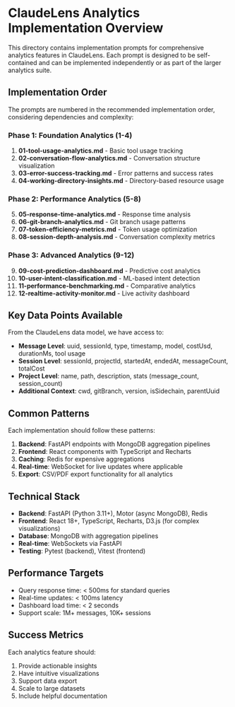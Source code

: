 # ClaudeLens Analytics Implementation Overview

This directory contains implementation prompts for comprehensive analytics features in ClaudeLens. Each prompt is designed to be self-contained and can be implemented independently or as part of the larger analytics suite.

## Implementation Order

The prompts are numbered in the recommended implementation order, considering dependencies and complexity:

### Phase 1: Foundation Analytics (1-4)
1. **01-tool-usage-analytics.md** - Basic tool usage tracking
2. **02-conversation-flow-analytics.md** - Conversation structure visualization
3. **03-error-success-tracking.md** - Error patterns and success rates
4. **04-working-directory-insights.md** - Directory-based resource usage

### Phase 2: Performance Analytics (5-8)
5. **05-response-time-analytics.md** - Response time analysis
6. **06-git-branch-analytics.md** - Git branch usage patterns
7. **07-token-efficiency-metrics.md** - Token usage optimization
8. **08-session-depth-analysis.md** - Conversation complexity metrics

### Phase 3: Advanced Analytics (9-12)
9. **09-cost-prediction-dashboard.md** - Predictive cost analytics
10. **10-user-intent-classification.md** - ML-based intent detection
11. **11-performance-benchmarking.md** - Comparative analytics
12. **12-realtime-activity-monitor.md** - Live activity dashboard

## Key Data Points Available

From the ClaudeLens data model, we have access to:

- **Message Level**: uuid, sessionId, type, timestamp, model, costUsd, durationMs, tool usage
- **Session Level**: sessionId, projectId, startedAt, endedAt, messageCount, totalCost
- **Project Level**: name, path, description, stats (message_count, session_count)
- **Additional Context**: cwd, gitBranch, version, isSidechain, parentUuid

## Common Patterns

Each implementation should follow these patterns:

1. **Backend**: FastAPI endpoints with MongoDB aggregation pipelines
2. **Frontend**: React components with TypeScript and Recharts
3. **Caching**: Redis for expensive aggregations
4. **Real-time**: WebSocket for live updates where applicable
5. **Export**: CSV/PDF export functionality for all analytics

## Technical Stack

- **Backend**: FastAPI (Python 3.11+), Motor (async MongoDB), Redis
- **Frontend**: React 18+, TypeScript, Recharts, D3.js (for complex visualizations)
- **Database**: MongoDB with aggregation pipelines
- **Real-time**: WebSockets via FastAPI
- **Testing**: Pytest (backend), Vitest (frontend)

## Performance Targets

- Query response time: < 500ms for standard queries
- Real-time updates: < 100ms latency
- Dashboard load time: < 2 seconds
- Support scale: 1M+ messages, 10K+ sessions

## Success Metrics

Each analytics feature should:
1. Provide actionable insights
2. Have intuitive visualizations
3. Support data export
4. Scale to large datasets
5. Include helpful documentation
